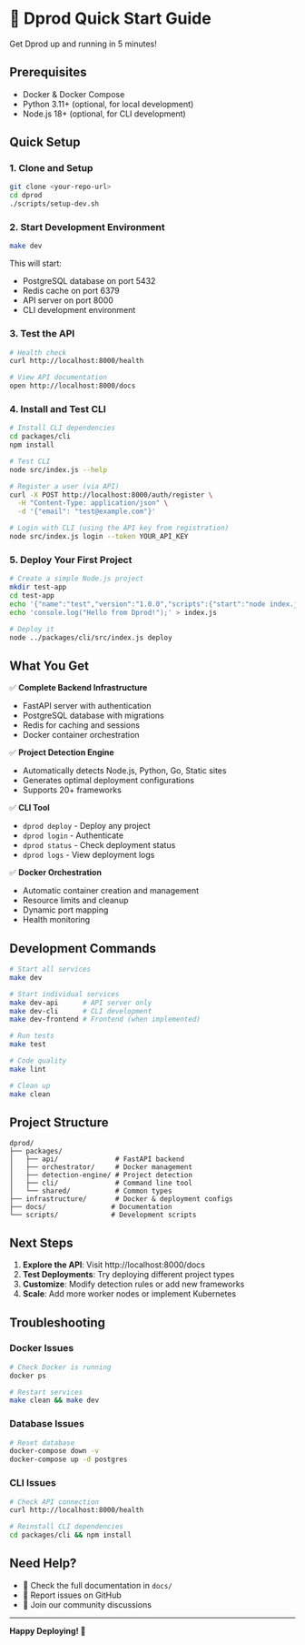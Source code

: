 # 🚀 Dprod Quick Start Guide

Get Dprod up and running in 5 minutes!

## Prerequisites

- Docker & Docker Compose
- Python 3.11+ (optional, for local development)
- Node.js 18+ (optional, for CLI development)

## Quick Setup

### 1. Clone and Setup
```bash
git clone <your-repo-url>
cd dprod
./scripts/setup-dev.sh
```

### 2. Start Development Environment
```bash
make dev
```

This will start:
- PostgreSQL database on port 5432
- Redis cache on port 6379
- API server on port 8000
- CLI development environment

### 3. Test the API
```bash
# Health check
curl http://localhost:8000/health

# View API documentation
open http://localhost:8000/docs
```

### 4. Install and Test CLI
```bash
# Install CLI dependencies
cd packages/cli
npm install

# Test CLI
node src/index.js --help

# Register a user (via API)
curl -X POST http://localhost:8000/auth/register \
  -H "Content-Type: application/json" \
  -d '{"email": "test@example.com"}'

# Login with CLI (using the API key from registration)
node src/index.js login --token YOUR_API_KEY
```

### 5. Deploy Your First Project
```bash
# Create a simple Node.js project
mkdir test-app
cd test-app
echo '{"name":"test","version":"1.0.0","scripts":{"start":"node index.js"}}' > package.json
echo 'console.log("Hello from Dprod!");' > index.js

# Deploy it
node ../packages/cli/src/index.js deploy
```

## What You Get

✅ **Complete Backend Infrastructure**
- FastAPI server with authentication
- PostgreSQL database with migrations
- Redis for caching and sessions
- Docker container orchestration

✅ **Project Detection Engine**
- Automatically detects Node.js, Python, Go, Static sites
- Generates optimal deployment configurations
- Supports 20+ frameworks

✅ **CLI Tool**
- `dprod deploy` - Deploy any project
- `dprod login` - Authenticate
- `dprod status` - Check deployment status
- `dprod logs` - View deployment logs

✅ **Docker Orchestration**
- Automatic container creation and management
- Resource limits and cleanup
- Dynamic port mapping
- Health monitoring

## Development Commands

```bash
# Start all services
make dev

# Start individual services
make dev-api      # API server only
make dev-cli      # CLI development
make dev-frontend # Frontend (when implemented)

# Run tests
make test

# Code quality
make lint

# Clean up
make clean
```

## Project Structure

```
dprod/
├── packages/
│   ├── api/              # FastAPI backend
│   ├── orchestrator/     # Docker management
│   ├── detection-engine/ # Project detection
│   ├── cli/              # Command line tool
│   └── shared/           # Common types
├── infrastructure/       # Docker & deployment configs
├── docs/                # Documentation
└── scripts/             # Development scripts
```

## Next Steps

1. **Explore the API**: Visit http://localhost:8000/docs
2. **Test Deployments**: Try deploying different project types
3. **Customize**: Modify detection rules or add new frameworks
4. **Scale**: Add more worker nodes or implement Kubernetes

## Troubleshooting

### Docker Issues
```bash
# Check Docker is running
docker ps

# Restart services
make clean && make dev
```

### Database Issues
```bash
# Reset database
docker-compose down -v
docker-compose up -d postgres
```

### CLI Issues
```bash
# Check API connection
curl http://localhost:8000/health

# Reinstall CLI dependencies
cd packages/cli && npm install
```

## Need Help?

- 📖 Check the full documentation in `docs/`
- 🐛 Report issues on GitHub
- 💬 Join our community discussions

---

**Happy Deploying! 🎉**
